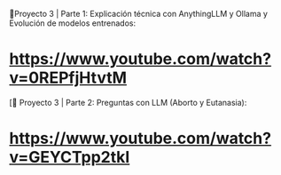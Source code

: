 🔗Proyecto 3 | Parte 1: Explicación técnica con AnythingLLM y Ollama y Evolución de modelos entrenados:
#  https://www.youtube.com/watch?v=0REPfjHtvtM 

[🔗 Proyecto 3 | Parte 2: Preguntas con LLM (Aborto y Eutanasia): 
# https://www.youtube.com/watch?v=GEYCTpp2tkI

